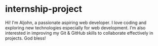 # internship-project
Hi! I'm Aljohn, a passionate aspiring web developer. I love coding and exploring new technologies especially for web development. I’m also interested in improving my Git & GitHub skills to collaborate effectively in projects. God bless!
